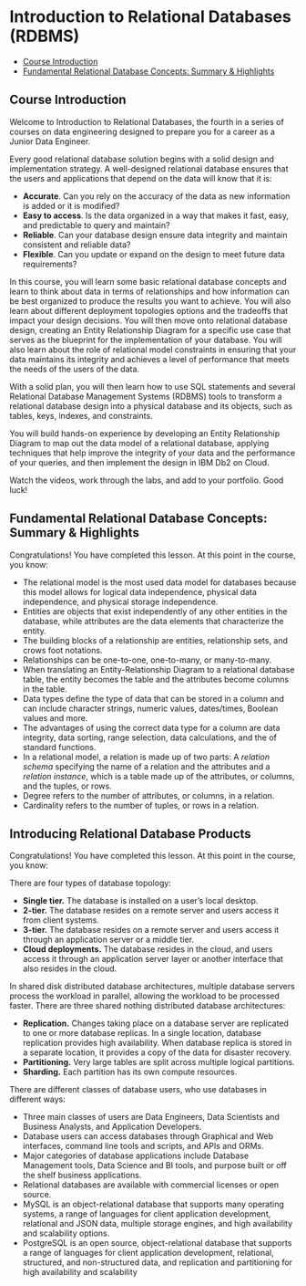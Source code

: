 # Introduction to Relational Databases (RDBMS)

   * [Course Introduction](#course-introduction)
   * [Fundamental Relational Database Concepts: Summary &amp; Highlights](#fundamental-relational-database-concepts-summary--highlights)

## Course Introduction

Welcome to Introduction to Relational Databases, the fourth in a series of courses on data engineering designed to prepare you for a career as a Junior Data Engineer. 

Every good relational database solution begins with a solid design and implementation strategy. A well-designed relational database ensures that the users and applications that depend on the data will know that it is:

- **Accurate**. Can you rely on the accuracy of the data as new information is added or it is modified? 
- **Easy to access**. Is the data organized in a way that makes it fast, easy, and predictable to query and maintain?
- **Reliable**. Can your database design ensure data integrity and maintain consistent and reliable data?
- **Flexible**. Can you update or expand on the design to meet future data requirements?

In this course, you will learn some basic relational database concepts and learn to think about data in terms of relationships and how information can be best organized to produce the results you want to achieve. You will also learn about different deployment topologies options and the tradeoffs that impact your design decisions. You will then move onto relational database design, creating an Entity Relationship Diagram for a specific use case that serves as the blueprint for the implementation of your database. You will also learn about the role of relational model constraints in ensuring that your data maintains its integrity and achieves a level of performance that meets the needs of the users of the data. 

With a solid plan, you will then learn how to use SQL statements and several Relational Database Management Systems (RDBMS) tools to transform a relational database design into a physical database and its objects, such as tables, keys, indexes, and constraints.

You will build hands-on experience by developing an Entity Relationship Diagram to map out the data model of a relational database, applying techniques that help improve the integrity of your data and the performance of your queries, and then implement the design in IBM Db2 on Cloud.

Watch the videos, work through the labs, and add to your portfolio. Good luck!


## Fundamental Relational Database Concepts: Summary & Highlights

Congratulations! You have completed this lesson. At this point in the course, you know: 

- The relational model is the most used data model for databases because this model allows for logical data independence, physical data independence, and physical storage independence. 
- Entities are objects that exist independently of any other entities in the database, while attributes are the data elements that characterize the entity.
- The building blocks of a relationship are entities, relationship sets, and crows foot notations. 
- Relationships can be one-to-one, one-to-many, or many-to-many.
- When translating an Entity-Relationship Diagram to a relational database table, the entity becomes the table and the attributes become columns in the table.
- Data types define the type of data that can be stored in a column and can include character strings, numeric values, dates/times, Boolean values and more.
- The advantages of using the correct data type for a column are data integrity, data sorting, range selection, data calculations, and the of standard functions.
- In a relational model, a relation is made up of two parts: A *relation schema* specifying the name of a relation and the attributes and a *relation instance*, which is a table made up of the attributes, or columns, and the tuples, or rows. 
- Degree refers to the number of attributes, or columns, in a relation. 
- Cardinality refers to the number of tuples, or rows in a relation.


## Introducing Relational Database Products

Congratulations! You have completed this lesson. At this point in the course, you know: 

There are four types of database topology:

- **Single tier.** The database is installed on a user’s local desktop. 
- **2-tier.** The database resides on a remote server and users access it from client systems. 
- **3-tier.** The database resides on a remote server and users access it through an application server or a middle tier. 
- **Cloud deployments.** The database resides in the cloud, and users access it through an application server layer or another interface that also resides in the cloud.



In shared disk distributed database architectures, multiple database servers process the workload in parallel, allowing the workload to be processed faster. There are three shared nothing distributed database architectures:

- **Replication.** Changes taking place on a database server are replicated to one or more database replicas. In a single location, database replication provides high availability. When database replica is stored in a separate location, it provides a copy of the data for disaster recovery.
- **Partitioning.** Very large tables are split across multiple logical partitions.
- **Sharding.** Each partition has its own compute resources.



There are different classes of database users, who use databases in different ways:

- Three main classes of users are Data Engineers, Data Scientists and Business Analysts, and Application Developers.
- Database users can access databases through Graphical and Web interfaces, command line tools and scripts, and APIs and ORMs.
- Major categories of database applications include Database Management tools, Data Science and BI tools, and purpose built or off the shelf business applications.
- Relational databases are available with commercial licenses or open source.
- MySQL is an object-relational database that supports many operating systems, a range of languages for client application development, relational and JSON data, multiple storage engines, and high availability and scalability options.
- PostgreSQL is an open source, object-relational database that supports a range of languages for client application development, relational, structured, and non-structured data, and replication and partitioning for high availability and scalability
